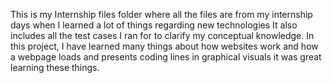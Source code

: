 This is my Internship files folder where all the files are from my internship days when I learned a lot of things regarding new technologies  It also includes all the test cases I ran for to clarify my conceptual knowledge. 
In this project, I have learned many things about how websites work and how a webpage loads and presents coding lines in graphical visuals it was great learning these things.

